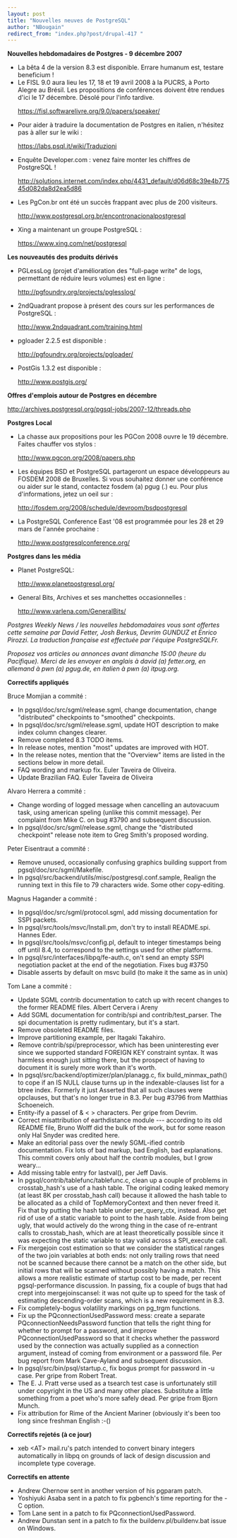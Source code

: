 ```yaml
---
layout: post
title: "Nouvelles neuves de PostgreSQL"
author: "NBougain"
redirect_from: "index.php?post/drupal-417 "
---
```



<p><strong>Nouvelles hebdomadaires de Postgres - 9 décembre 2007</strong></p>

<ul>

<li>La bêta 4 de la version 8.3 est disponible. Errare humanum est, testare beneficium&nbsp;!</li>

<li>Le FISL 9.0 aura lieu les 17, 18 et 19 avril 2008 à la PUCRS, à Porto Alegre au Brésil. Les propositions de conférences doivent être rendues d'ici le 17 décembre. Désolé pour l'info tardive.

<a target="_blank" href="https://fisl.softwarelivre.org/9.0/papers/speaker/">https://fisl.softwarelivre.org/9.0/papers/speaker/</a></li>

<li>Pour aider à traduire la documentation de Postgres en italien, n'hésitez pas à aller sur le wiki&nbsp;:

<a target="_blank" href="https://labs.psql.it/wiki/Traduzioni">https://labs.psql.it/wiki/Traduzioni</a></li>

<li>Enquête Developer.com&nbsp;: venez faire monter les chiffres de PostgreSQL&nbsp;!

<a target="_blank" href="http://solutions.internet.com/index.php/4431_default/d06d68c39e4b77545d082da8d2ea5d86">http://solutions.internet.com/index.php/4431_default/d06d68c39e4b77545d082da8d2ea5d86</a></li>

<li>Les PgCon.br ont été un succès frappant avec plus de 200 visiteurs.

<a target="_blank" href="http://www.postgresql.org.br/encontronacionalpostgresql">http://www.postgresql.org.br/encontronacionalpostgresql</a></li>

<li>Xing a maintenant un groupe PostgreSQL&nbsp;:

<a target="_blank" href="https://www.xing.com/net/postgresql">https://www.xing.com/net/postgresql</a></li>

</ul>

<!--more-->


<!--break-->

<p><strong>Les nouveautés des produits dérivés</strong></p>

<ul>

<li>PGLessLog (projet d'amélioration des "full-page write" de logs, permettant de réduire leurs volumes) est en ligne&nbsp;:

<a target="_blank" href="http://pgfoundry.org/projects/pglesslog/">http://pgfoundry.org/projects/pglesslog/</a></li>

<li>2ndQuadrant propose à présent des cours sur les performances de PostgreSQL&nbsp;:

<a target="_blank" href="http://www.2ndquadrant.com/training.html">http://www.2ndquadrant.com/training.html</a></li>

<li>pgloader 2.2.5 est disponible&nbsp;:

<a target="_blank" href="http://pgfoundry.org/projects/pgloader/">http://pgfoundry.org/projects/pgloader/</a></li>

<li>PostGis 1.3.2 est disponible&nbsp;:

<a target="_blank" href="http://www.postgis.org/">http://www.postgis.org/</a></li>

</ul>

<p><strong>Offres d'emplois autour de Postgres en décembre</strong></p>

<p><a target="_blank" href="http://archives.postgresql.org/pgsql-jobs/2007-12/threads.php">http://archives.postgresql.org/pgsql-jobs/2007-12/threads.php</a></p>

<p><strong>Postgres Local</strong></p>

<ul>

<li>La chasse aux propositions pour les PGCon 2008 ouvre le 19 décembre. Faites chauffer vos stylos&nbsp;:

<a target="_blank" href="http://www.pgcon.org/2008/papers.php">http://www.pgcon.org/2008/papers.php</a></li>

<li>Les équipes BSD et PostgreSQL partageront un espace développeurs au FOSDEM 2008 de Bruxelles. Si vous souhaitez donner une conférence ou aider sur le stand, contactez fosdem (a) pgug (.) eu. Pour plus d'informations, jetez un oeil sur&nbsp;:

<a target="_blank" href="http://fosdem.org/2008/schedule/devroom/bsdpostgresql">http://fosdem.org/2008/schedule/devroom/bsdpostgresql</a></li>

<li>La PostgreSQL Conference East '08 est programmée pour les 28 et 29 mars de l'année prochaine&nbsp;:

<a target="_blank" href="http://www.postgresqlconference.org/">http://www.postgresqlconference.org/</a></li>

</ul>

<p><strong>Postgres dans les média</strong></p>

<ul>

<li>Planet PostgreSQL:

<a target="_blank" href="http://www.planetpostgresql.org/">http://www.planetpostgresql.org/</a></li>

<li>General Bits, Archives et ses manchettes occasionnelles&nbsp;:

<a target="_blank" href="http://www.varlena.com/GeneralBits/">http://www.varlena.com/GeneralBits/</a></li>

</ul>

<p><em>Postgres Weekly News / les nouvelles hebdomadaires vous sont offertes cette semaine par David Fetter, Josh Berkus, Devrim GUNDUZ et Enrico Pirozzi. La traduction française est effectuée par l'équipe PostgreSQLFr.</em></p>

<p><em>Proposez vos articles ou annonces avant dimanche 15:00 (heure du Pacifique). Merci de les envoyer en anglais à david (a) fetter.org, en allemand à pwn (a) pgug.de, en italien à pwn (a) itpug.org.</em></p>

<p><strong>Correctifs appliqués</strong></p>

<p>Bruce Momjian a commité&nbsp;:</p>

<ul>

<li>In pgsql/doc/src/sgml/release.sgml, change documentation, change "distributed" checkpoints to "smoothed" checkpoints.</li>

<li>In pgsql/doc/src/sgml/release.sgml, update HOT description to make index column changes clearer.</li>

<li>Remove completed 8.3 TODO items.</li>

<li>In release notes, mention "most" updates are improved with HOT.</li>

<li>In the release notes, mention that the "Overview" items are listed in the sections below in more detail.</li>

<li>FAQ wording and markup fix. Euler Taveira de Oliveira.</li>

<li>Update Brazilian FAQ. Euler Taveira de Oliveira</li>

</ul>

<p>Alvaro Herrera a commité&nbsp;:</p>

<ul>

<li>Change wording of logged message when cancelling an autovacuum task, using american speling (unlike this commit message). Per complaint from Mike C. on bug #3790 and subsequent discussion.</li>

<li>In pgsql/doc/src/sgml/release.sgml, change the "distributed checkpoint" release note item to Greg Smith's proposed wording.</li>

</ul>

<p>Peter Eisentraut a commité&nbsp;:</p>

<ul>

<li>Remove unused, occasionally confusing graphics building support from pgsql/doc/src/sgml/Makefile.</li>

<li>In pgsql/src/backend/utils/misc/postgresql.conf.sample, Realign the running text in this file to 79 characters wide. Some other copy-editing.</li>

</ul>

<p>Magnus Hagander a commité&nbsp;:</p>

<ul>

<li>In pgsql/doc/src/sgml/protocol.sgml, add missing documentation for SSPI packets.</li>

<li>In pgsql/src/tools/msvc/Install.pm, don't try to install README.spi. Hannes Eder.</li>

<li>In pgsql/src/tools/msvc/config.pl, default to integer timestamps being off until 8.4, to correspond to the settings used for other platforms.</li>

<li>In pgsql/src/interfaces/libpq/fe-auth.c, on't send an empty SSPI negotiation packet at the end of the negotiation. Fixes bug #3750</li>

<li>Disable asserts by default on msvc build (to make it the same as in unix)</li>

</ul>

<p>Tom Lane a commité&nbsp;:</p>

<ul>

<li>Update SGML contrib documentation to catch up with recent changes to the former README files. Albert Cervera i Areny</li>

<li>Add SGML documentation for contrib/spi and contrib/test_parser. The spi documentation is pretty rudimentary, but it's a start.</li>

<li>Remove obsoleted README files.</li>

<li>Improve partitioning example, per Itagaki Takahiro.</li>

<li>Remove contrib/spi/preprocessor, which has been uninteresting ever since we supported standard FOREIGN KEY constraint syntax. It was harmless enough just sitting there, but the prospect of having to document it is surely more work than it's worth.</li>

<li>In pgsql/src/backend/optimizer/plan/planagg.c, fix build_minmax_path() to cope if an IS NULL clause turns up in the indexable-clauses list for a btree index. Formerly it just Asserted that all such clauses were opclauses, but that's no longer true in 8.3. Per bug #3796 from Matthias Schoeneich.</li>

<li>Entity-ify a passel of &amp; &lt; &gt; characters. Per gripe from Devrim.</li>

<li>Correct misattribution of earthdistance module --- according to its old README file, Bruno Wolff did the bulk of the work, but for some reason only Hal Snyder was credited here.</li>

<li>Make an editorial pass over the newly SGML-ified contrib documentation. Fix lots of bad markup, bad English, bad explanations. This commit covers only about half the contrib modules, but I grow weary...</li>

<li>Add missing table entry for lastval(), per Jeff Davis.</li>

<li>In pgsql/contrib/tablefunc/tablefunc.c, clean up a couple of problems in crosstab_hash's use of a hash table. The original coding leaked memory (at least 8K per crosstab_hash call) because it allowed the hash table to be allocated as a child of TopMemoryContext and then never freed it. Fix that by putting the hash table under per_query_ctx, instead. Also get rid of use of a static variable to point to the hash table. Aside from being ugly, that would actively do the wrong thing in the case of re-entrant calls to crosstab_hash, which are at least theoretically possible since it was expecting the static variable to stay valid across a SPI_execute call.</li>

<li>Fix mergejoin cost estimation so that we consider the statistical ranges of the two join variables at both ends: not only trailing rows that need not be scanned because there cannot be a match on the other side, but initial rows that will be scanned without possibly having a match. This allows a more realistic estimate of startup cost to be made, per recent pgsql-performance discussion. In passing, fix a couple of bugs that had crept into mergejoinscansel: it was not quite up to speed for the task of estimating descending-order scans, which is a new requirement in 8.3.</li>

<li>Fix completely-bogus volatility markings on pg_trgm functions.</li>

<li>Fix up the PQconnectionUsedPassword mess: create a separate PQconnectionNeedsPassword function that tells the right thing for whether to prompt for a password, and improve PQconnectionUsedPassword so that it checks whether the password used by the connection was actually supplied as a connection argument, instead of coming from environment or a password file. Per bug report from Mark Cave-Ayland and subsequent discussion.</li>

<li>In pgsql/src/bin/psql/startup.c, fix bogus prompt for password in -u case. Per gripe from Robert Treat.</li>

<li>The E. J. Pratt verse used as a tsearch test case is unfortunately still under copyright in the US and many other places. Substitute a little something from a poet who's more safely dead. Per gripe from Bjorn Munch.</li>

<li>Fix attribution for Rime of the Ancient Mariner (obviously it's been too long since freshman English :-()</li>

</ul>

<p><strong>Correctifs rejetés (à ce jour)</strong></p>

<ul>

<li>xeb &lt;AT&gt; mail.ru's patch intended to convert binary integers automatically in libpq on grounds of lack of design discussion and incomplete type coverage.</li>

</ul>

<p><strong>Correctifs en attente</strong></p>

<ul>

<li>Andrew Chernow sent in another version of his pgparam patch.</li>

<li>Yoshiyuki Asaba sent in a patch to fix pgbench's time reporting for the -C option.</li>

<li>Tom Lane sent in a patch to fix PQconnectionUsedPassword.</li>

<li>Andrew Dunstan sent in a patch to fix the buildenv.pl/buildenv.bat issue on Windows.</li>

</ul>